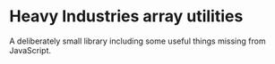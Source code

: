 # Heavy Industries array utilities

A deliberately small library including some useful things missing from JavaScript.

